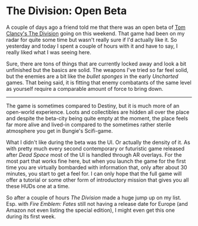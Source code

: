 # The Division: Open Beta

A couple of days ago a friend told me that there was an open beta of
[Tom Clancy's The Division](http://tomclancy-thedivision.ubi.com/game/en-GB/beta/index.aspx)
going on this weekend. That game had been on my radar for quite some time but
wasn't really sure if I'd actually like it. So yesterday and today I spent a
couple of hours with it and have to say, I really liked what I was seeing here.

Sure, there are tons of things that are currently locked away and look a bit
unfinished but the basics are solid. The weapons I've tried so far feel solid,
but the enemies are a bit like the *bullet sponges* in the early *Uncharted*
games. That being said, it is fitting that enemy combatants of the same level as
yourself require a comparable amount of force to bring down.

------

The game is sometimes compared to Destiny, but it is much more of an open-world
experience. Loots and collectibles are hidden all over the place and despite the
beta-city being quite empty at the moment, the place feels far more alive and
lived-in compared to the sometimes rather sterile atmosphere you get in Bungie's
Scifi-game.

What I didn't like during the beta was the UI. Or actually the density of it. As
with pretty much every second contemporary or futuristic game released after
*Dead Space* most of the UI is handled through AR overlays. For the most part
that works fine here, but when you launch the game for the first time you are
virtually bombarded with information that, only after about 30 minutes, you
start to get a feel for. I can only hope that the full game will offer a
tutorial or some other form of introductory mission that gives you all these
HUDs one at a time.

So after a couple of hours *The Division* made a huge jump up on my
list. Esp. with *Fire Emblem: Fates* still not having a release date for Europe
(and Amazon not even listing the special edition), I might even get this one
during its first week.
